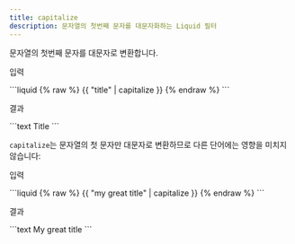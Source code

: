 ```yaml
---
title: capitalize
description: 문자열의 첫번째 문자를 대문자화하는 Liquid 필터
---
```


문자열의 첫번째 문자를 대문자로 변환합니다.

<p class="code-label">입력</p>
```liquid
{% raw %}
{{ "title" | capitalize }}
{% endraw %}
```

<p class="code-label">결과</p>
```text
Title
```

`capitalize`는 문자열의 첫 문자만 대문자로 변환하므로 다른 단어에는 영향을 미치지 않습니다:

 <p class="code-label">입력</p>
```liquid
{% raw %}
{{ "my great title" | capitalize }}
{% endraw %}
```

<p class="code-label">결과</p>
```text
My great title
```
